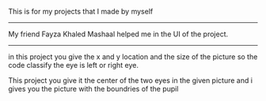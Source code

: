 
This is for my projects that I made by myself

___________________________________________________
My friend Fayza Khaled Mashaal helped me in the UI of the project.
_____________
in this project you give the x and y location and the size of the picture so the code classify the eye is left or right eye.

This project you give it the center of the two eyes in the given picture and i gives you the picture with the boundries of the pupil

